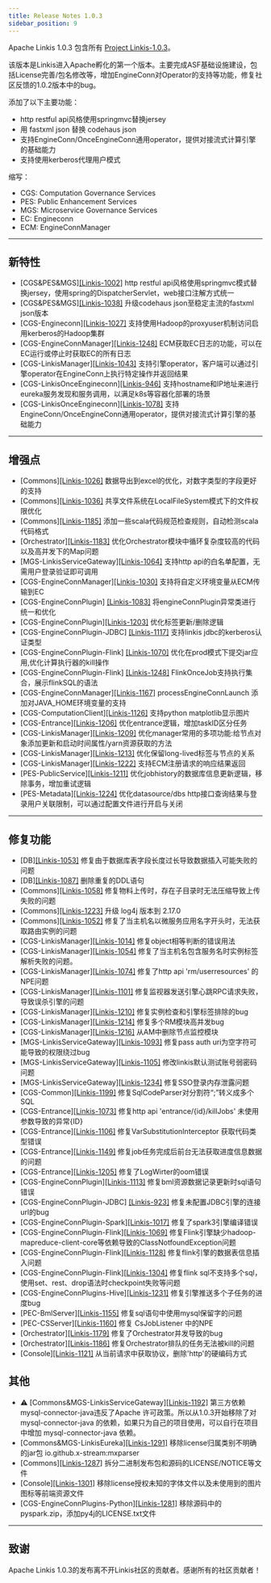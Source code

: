 ```yaml
---
title: Release Notes 1.0.3
sidebar_position: 9
--- 
```


Apache Linkis 1.0.3 包含所有 [Project Linkis-1.0.3](https://github.com/apache/linkis/projects/13)。

该版本是Linkis进入Apache孵化的第一个版本。主要完成ASF基础设施建设，包括License完善/包名修改等，增加EngineConn对Operator的支持等功能，修复社区反馈的1.0.2版本中的bug。

添加了以下主要功能：
* http restful api风格使用springmvc替换jersey
* 用 fastxml json 替换 codehaus json
* 支持EngineConn/OnceEngineConn通用operator，提供对接流式计算引擎的基础能力
* 支持使用kerberos代理用户模式

缩写：
- CGS: Computation Governance Services
- PES: Public Enhancement Services
- MGS: Microservice Governance Services
- EC: Engineconn
- ECM: EngineConnManager
---

## 新特性

* \[CGS&PES&MGS][[Linkis-1002]](https://github.com/apache/linkis/pull/1002) http restful api风格使用springmvc模式替换jersey，使用spring的DispatcherServlet，web接口注解方式统一
* \[CGS&PES&MGS][[Linkis-1038]](https://github.com/apache/linkis/pull/1038) 升级codehaus json至稳定主流的fastxml json版本
* \[CGS-Engineconn][[Linkis-1027]](https://github.com/apache/linkis/pull/1027) 支持使用Hadoop的proxyuser机制访问启用kerberos的Hadoop集群
* \[CGS-EngineConnManager][[Linkis-1248]](https://github.com/apache/linkis/pull/1248) ECM获取EC日志的功能，可以在EC运行或停止时获取EC的所有日志
* \[CGS-LinkisManager][[Linkis-1043]](https://github.com/apache/linkis/pull/1043) 支持引擎operator，客户端可以通过引擎operator在EngineConn上执行特定操作并返回结果
* \[CGS-LinkisOnceEngineconn][[Linkis-946]](https://github.com/apache/linkis/pull/946) 支持hostname和IP地址来进行eureka服务发现和服务调用，以满足k8s等容器化部署的场景
* \[CGS-LinkisOnceEngineconn][[Linkis-1078]](https://github.com/apache/linkis/pull/1078) 支持EngineConn/OnceEngineConn通用operator，提供对接流式计算引擎的基础能力


---

## 增强点
* \[Commons][[Linkis-1026]](https://github.com/apache/linkis/pull/1026) 数据导出到excel的优化，对数字类型的字段更好的支持
* \[Commons][[Linkis-1036]](https://github.com/apache/linkis/pull/1036) 共享文件系统在LocalFileSystem模式下的文件权限优化
* \[Commons][[Linkis-1185]](https://github.com/apache/linkis/pull/1185) 添加一些scala代码规范检查规则，自动检测scala代码格式
* \[Orchestrator][[Linkis-1183]](https://github.com/apache/linkis/pull/1183) 优化Orchestrator模块中循环复杂度较高的代码以及高并发下的Map问题
* \[MGS-LinkisServiceGateway][[Linkis-1064]](https://github.com/apache/linkis/pull/1064) 支持http api的白名单配置，无需用户登录验证即可调用
* \[CGS-EngineConnManager][[Linkis-1030]](https://github.com/apache/linkis/pull/1030) 支持将自定义环境变量从ECM传输到EC
* \[CGS-EngineConnPlugin] [[Linkis-1083]](https://github.com/apache/linkis/pull/1083) 将engineConnPlugin异常类进行统一和优化
* \[CGS-EngineConnPlugin][[Linkis-1203]](https://github.com/apache/linkis/pull/1203) 优化标签更新/删除逻辑
* \[CGS-EngineConnPlugin-JDBC] [[Linkis-1117]](https://github.com/apache/linkis/pull/1117) 支持linkis jdbc的kerberos认证类型
* \[CGS-EngineConnPlugin-Flink] [[Linkis-1070]](https://github.com/apache/linkis/pull/1070) 优化在prod模式下提交jar应用,优化计算执行器的kill操作
* \[CGS-EngineConnPlugin-Flink] [[Linkis-1248]](https://github.com/apache/linkis/pull/1248) FlinkOnceJob支持执行集合，展示flinkSQL的语法
* \[CGS-EngineConnManager][[Linkis-1167]](https://github.com/apache/linkis/pull/1167) processEngineConnLaunch 添加对JAVA_HOME环境变量的支持
* \[CGS-ComputationClient][[Linkis-1126]](https://github.com/apache/linkis/pull/1126) 支持python matplotlib显示图片
* \[CGS-Entrance][[Linkis-1206]](https://github.com/apache/linkis/pull/1206) 优化entrance逻辑，增加taskID区分任务
* \[CGS-LinkisManager][[Linkis-1209]](https://github.com/apache/linkis/pull/1209) 优化manager常用的多项功能:给节点对象添加更新和启动时间属性/yarn资源获取的方法
* \[CGS-LinkisManager][[Linkis-1213]](https://github.com/apache/linkis/pull/1213) 优化保留long-lived标签与节点的关系
* \[CGS-LinkisManager][[Linkis-1222]](https://github.com/apache/linkis/pull/1222) 支持ECM注册请求的响应结果返回
* \[PES-PublicService][[Linkis-1211]](https://github.com/apache/linkis/pull/1211) 优化jobhistory的数据库信息更新逻辑，移除事务，增加重试逻辑
* \[PES-Metadata][[Linkis-1224]](https://github.com/apache/linkis/pull/1224) 优化datasource/dbs http接口查询结果与登录用户关联限制，可以通过配置文件进行开启与关闭

---
## 修复功能
* \[DB][[Linkis-1053]](https://github.com/apache/linkis/pull/1053) 修复由于数据库表字段长度过长导致数据插入可能失败的问题
* \[DB][[Linkis-1087]](https://github.com/apache/linkis/pull/1087) 删除重复的DDL语句
* \[Commons][[Linkis-1058]](https://github.com/apache/linkis/pull/1058) 修复物料上传时，存在子目录时无法压缩导致上传失败的问题
* \[Commons][[Linkis-1223]](https://github.com/apache/linkis/pull/1223) 升级 log4j 版本到 2.17.0
* \[Commons][[Linkis-1052]](https://github.com/apache/linkis/pull/1052) 修复了当主机名以微服务应用名字开头时，无法获取路由实例的问题
* \[CGS-LinkisManager][[Linkis-1014]](https://github.com/apache/linkis/pull/1014) 修复object相等判断的错误用法
* \[CGS-LinkisManager][[Linkis-1054]](https://github.com/apache/linkis/pull/1054) 修复了当主机名包含服务名时实例标签解析失败的问题。
* \[CGS-LinkisManager][[Linkis-1074]](https://github.com/apache/linkis/pull/1074) 修复了http api 'rm/userresources' 的NPE问题
* \[CGS-LinkisManager][[Linkis-1101]](https://github.com/apache/linkis/pull/1101) 修复监视器发送引擎心跳RPC请求失败，导致误杀引擎的问题
* \[CGS-LinkisManager][[Linkis-1210]](https://github.com/apache/linkis/pull/1210) 修复实例检查和引擎标签排除的bug
* \[CGS-LinkisManager][[Linkis-1214]](https://github.com/apache/linkis/pull/1214) 修复多个RM模块高并发bug
* \[CGS-LinkisManager][[Linkis-1216]](https://github.com/apache/linkis/pull/1216) 从AM中删除节点监控模块
* \[MGS-LinkisServiceGateway][[Linkis-1093]](https://github.com/apache/linkis/pull/1093) 修复pass auth uri为空字符可能导致的权限绕过bug
* \[MGS-LinkisServiceGateway][[Linkis-1105]](https://github.com/apache/linkis/pull/1105) 修改linkis默认测试账号弱密码问题
* \[MGS-LinkisServiceGateway][[Linkis-1234]](https://github.com/apache/linkis/pull/1234) 修复SSO登录内存泄露问题
* \[CGS-Common][[Linkis-1199]](https://github.com/apache/linkis/pull/1199) 修复SqlCodeParser对分割符“;”转义成多个SQL
* \[CGS-Entrance][[Linkis-1073]](https://github.com/apache/linkis/pull/1073) 修复http api 'entrance/{id}/killJobs' 未使用参数导致的异常{ID}
* \[CGS-Entrance][[Linkis-1106]](https://github.com/apache/linkis/pull/1106) 修复VarSubstitutionInterceptor 获取代码类型错误
* \[CGS-Entrance][[Linkis-1149]](https://github.com/apache/linkis/pull/1149) 修复job任务完成后前台无法获取进度信息数据的问题
* \[CGS-Entrance][[Linkis-1205]](https://github.com/apache/linkis/pull/1205) 修复了LogWirter的oom错误
* \[CGS-EngineConnPlugin][[Linkis-1113]](https://github.com/apache/linkis/pull/1113) 修复bml资源数据记录更新时sql语句错误
* \[CGS-EngineConnPlugin-JDBC] [[Linkis-923]](https://github.com/apache/linkis/pull/923) 修复未配置JDBC引擎的连接url的bug
* \[CGS-EngineConnPlugin-Spark][[Linkis-1017]](https://github.com/apache/linkis/pull/1017) 修复了spark3引擎编译错误
* \[CGS-EngineConnPlugin-Flink][[Linkis-1069]](https://github.com/apache/linkis/pull/1069) 修复Flink引擎缺少hadoop-mapreduce-client-core等依赖导致的ClassNotfoundException问题
* \[CGS-EngineConnPlugin-Flink][[Linkis-1128]](https://github.com/apache/linkis/pull/1129) 修复flink引擎的数据表信息插入问题
* \[CGS-EngineConnPlugin-Flink][[Linkis-1304]](https://github.com/apache/linkis/pull/1304) 修复flink sql不支持多个sql，使用set、rest、drop语法时checkpoint失败等问题
* \[CGS-EngineConnPlugins-Hive][[Linkis-1231]](https://github.com/apache/linkis/pull/1231) 修复引擎推送多个子任务的进度bug
* \[PEC-BmlServer][[Linkis-1155]](https://github.com/apache/linkis/pull/1155) 修复sql语句中使用mysql保留字的问题
* \[PEC-CSServer][[Linkis-1160]](https://github.com/apache/linkis/pull/1160) 修复 CsJobListener 中的NPE
* \[Orchestrator][[Linkis-1179]](https://github.com/apache/linkis/pull/1179) 修复了Orchestrator并发导致的bug
* \[Orchestrator][[Linkis-1186]](https://github.com/apache/linkis/pull/1186) 修复Orchestrator排队的任务无法被kill的问题
* \[Console][[Linkis-1121]](https://github.com/apache/linkis/pull/1121) 从当前请求中获取协议，删除'http'的硬编码方式

## 其他
*  ⚠ \[Commons&MGS-LinkisServiceGateway][[Linkis-1192]](https://github.com/apache/linkis/pull/1092) 第三方依赖mysql-connector-java违反了Apache 许可政策。所以从1.0.3开始移除了对 mysql-connector-java 的依赖，如果只为自己的项目使用，可以自行在项目中增加 mysql-connector-java 依赖。
* \[Commons&MGS-LinkisEureka][[Linkis-1291]](https://github.com/apache/linkis/pull/1291) 移除license归属类别不明确的jar包 io.github.x-stream:mxparser 
* \[Commons][[Linkis-1287]](https://github.com/apache/linkis/pull/1287) 拆分二进制发布包和源码的LICENSE/NOTICE等文件
* \[Console][[Linkis-1301]](https://github.com/apache/linkis/pull/1301) 移除license授权未知的字体文件以及未使用到的图片图标等前端资源文件
* \[CGS-EngineConnPlugins-Python][[Linkis-1281]](https://github.com/apache/linkis/pull/1281) 移除源码中的pyspark.zip，添加py4j的LICENSE.txt文件

---------

## 致谢
Apache Linkis 1.0.3的发布离不开Linkis社区的贡献者。感谢所有的社区贡献者！